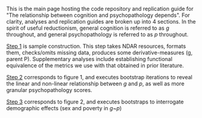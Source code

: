 This is the main page hosting the code repository and replication guide for "The relationship between cognition and psychopathology depends". For clarity, analyses and replication guides are broken up into 4 sections. In the spirit of useful reductionism, general cognition is referred to as *g* throughout, and general psychopathology is referred to as *p* throughout. 

[Step 1](https://github.com/WilliamsPanLab/gp/tree/master/Step1_SampleConstruction) is sample construction. This step takes NDAR resources, formats them, checks/omits missing data, produces some derivative-measures (g, parent P). Supplementary analyses include establishing functional equivalence of the metrics we use with that obtained in prior literature.

[Step 2](https://github.com/WilliamsPanLab/gp/tree/master/Step2_Fig1) corresponds to figure 1, and executes bootstrap iterations to reveal the linear and non-linear relationship between *g* and *p*, as well as more granular psychopathology scores. 

[Step 3](https://github.com/WilliamsPanLab/gp/tree/master/Step4_Fig3) corresponds to figure 2, and executes bootstraps to interrogate demographic effects (sex and poverty in *g*~*p*)

